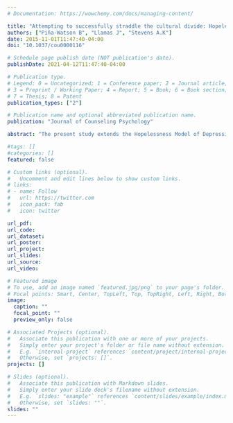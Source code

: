 ```yaml
---
# Documentation: https://wowchemy.com/docs/managing-content/

title: "Attempting to successfully straddle the cultural divide: Hopelessness model of bicultural stress, mental health, and caregiver connection for mexican descent adolescents"
authors: ["Piña-Watson B", "Llamas J", "Stevens A.K"]
date: 2015-11-01T11:47:40-04:00
doi: "10.1037/cou0000116"

# Schedule page publish date (NOT publication's date).
publishDate: 2021-04-12T11:47:40-04:00

# Publication type.
# Legend: 0 = Uncategorized; 1 = Conference paper; 2 = Journal article;
# 3 = Preprint / Working Paper; 4 = Report; 5 = Book; 6 = Book section;
# 7 = Thesis; 8 = Patent
publication_types: ["2"]

# Publication name and optional abbreviated publication name.
publication: "Journal of Counseling Psychology"

abstract: "The present study extends the Hopelessness Model of Depression through: (a) investigating the applicability of bicultural stress as precipitant in this model, (b) expanding mental health outcomes in addition to depression (i.e., life satisfaction), and (c) examining the protective role that male and female caregiver connection may play in disrupting this model for Mexican descent adolescents. With a sample of 524 Mexican descent adolescents (46.9% male, 53.1% female, age range: 14-20; M = 16.23 years; SD = 1.10 years), 2 structural equation models were tested, The first model (Theoretical Model) sought to determine the relationship between bicultural stress, life satisfaction, and depressive symptoms with hopelessness as a mediator. The second model (Protective Factor Model) investigated both male and female caregiver connectedness as potential protective factors in the bicultural stress-mental health relationships. Both models were supported. In the Theoretical Model, hopelessness mediated the relationship between bicultural stress and the mental health variables (i.e., depression and life satisfaction). Additionally, in the Protective Factor Model, female caregiver connection moderated the relationships between bicultural stress and life satisfaction, highlighting that female caregiver connection is a protective factor in the bicultural stress-life satisfaction relationship. Findings will be discussed from a resilience perspective with recommendations of how practitioners can use these findings for mental health prevention and intervention purposes."

#tags: []
#categories: []
featured: false

# Custom links (optional).
#   Uncomment and edit lines below to show custom links.
# links:
# - name: Follow
#   url: https://twitter.com
#   icon_pack: fab
#   icon: twitter

url_pdf:
url_code:
url_dataset:
url_poster:
url_project:
url_slides:
url_source:
url_video:

# Featured image
# To use, add an image named `featured.jpg/png` to your page's folder. 
# Focal points: Smart, Center, TopLeft, Top, TopRight, Left, Right, BottomLeft, Bottom, BottomRight.
image:
  caption: ""
  focal_point: ""
  preview_only: false

# Associated Projects (optional).
#   Associate this publication with one or more of your projects.
#   Simply enter your project's folder or file name without extension.
#   E.g. `internal-project` references `content/project/internal-project/index.md`.
#   Otherwise, set `projects: []`.
projects: []

# Slides (optional).
#   Associate this publication with Markdown slides.
#   Simply enter your slide deck's filename without extension.
#   E.g. `slides: "example"` references `content/slides/example/index.md`.
#   Otherwise, set `slides: ""`.
slides: ""
---
```

